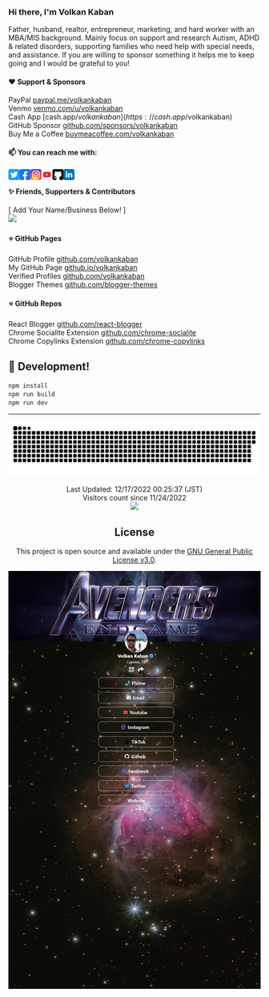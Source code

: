 ### Hi there, I'm Volkan Kaban 
Father, husband, realtor, entrepreneur, marketing, and hard worker with an MBA/MIS background. Mainly focus on support and research Autism, ADHD & related disorders, supporting families who need help with special needs, and assistance. If you are willing to sponsor something it helps me to keep going and I would be grateful to you!

#### ❤️ Support & Sponsors
PayPal [paypal.me/volkankaban](https://paypal.me/volkankaban) <br />
Venmo [venmo.com/u/volkankaban](https://venmo.com/u/volkankaban) <br />
Cash App [cash.app/$volkankaban](https://cash.app/$volkankaban) <br />
GitHub Sponsor [github.com/sponsors/volkankaban](https://github.com/sponsors/volkankaban) <br />
Buy Me a Coffee [buymeacoffee.com/volkankaban](https://buymeacoffee.com/volkankaban) <br />

#### 📫 You can reach me with: <br />
[<img align="left" alt="imvolkankaban | Twitter" width="22px" src="public/images/icons/twitter.svg" />][twitter]
[<img align="left" alt="imvolkankaban | Facebook" width="22px" src="public/images/icons/facebook.svg" />][facebook]
[<img align="left" alt="imvolkankaban | Instagram" width="22px" src="public/images/icons/instagram.svg" />][instagram]
[<img align="left" alt="@volkankaban | YouTube" width="22px" src="public/images/icons/youtube.svg" />][youtube]
[<img align="left" alt="volkankaban | GitHub" width="22px" src="public/images/icons/github.svg" />][github]
[<img align="left" alt="volkankaban | Linkedin" width="22px" src="public/images/icons/linkedin.svg" />][linkedin]<br>

#### ✨ Friends, Supporters & Contributors 
[ Add Your Name/Business Below! ] <br />
<a href="https://github.com/volkankaban/volkankaban/graphs/contributors" target="_blank"><img src="https://contrib.rocks/image?repo=volkankaban/volkankaban&columns=13" width="50"></a>
<br />

#### ⭐ GitHub Pages
GitHub Profile [github.com/volkankaban](https://github.com/volkankaban) <br />
My GitHub Page [github.io/volkankaban](https://volkankaban.github.io/public) <br />
Verified Profiles [github.com/volkankaban](https://github.com/volkankaban) <br />
Blogger Themes [github.com/blogger-themes](https://github.com/volkankaban/blogger-themes) <br />

#### ⭐ GitHub Repos
React Blogger [github.com/react-blogger](https://github.com/volkankaban/react-blogger) <br />
Chrome Socialite Extension [github.com/chrome-socialite](https://github.com/volkankaban/chrome-socialite) <br />
Chrome Copylinks Extension [github.com/chrome-copylinks](https://github.com/volkankaban/chrome-copylinks) <br />

## 📀 Development!
```bash
npm install
npm run build
npm run dev
```

-----------------------------------------------------------------------------

<div align=center>
<a href=#><img src="public/images/contributions.svg"></a> 

<p align=center>
Last Updated: 12/17/2022 00:25:37 (JST)<br />
Visitors count since 11/24/2022 <br />
<img src="https://profile-counter.glitch.me/volkankaban/count.svg" /><br>
</p>

## License
This project is open source and available under the [GNU General Public License v3.0](LICENSE).

![This is an image](public/images/profile.png)
  
[github]: https://github.com/volkankaban
[sponsor]: https://github.com/sponsors/volkankaban
[paypal]: https://paypal.com/paypalme/volkankaban
[venmo]: https://venmo.com/u/volkankaban
[cashapp]: https://cash.app/$volkankaban
[coinbase]: https://facebook.com/imvolkankaban
[facebook]: https://facebook.com/imvolkankaban
[instagram]: https://instagram.com/imvolkankaban
[twitter]: https://twitter.com/imvolkankaban
[youtube]: https://youtube.com/@volkankaban
[linkedin]: https://linkedin.com/in/volkankaban
  
  
